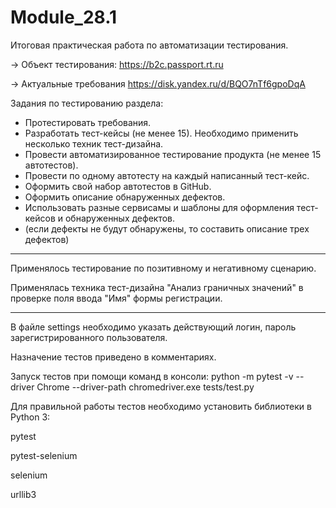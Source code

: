 # Module_28.1
Итоговая практическая работа по автоматизации тестирования.

→ Объект тестирования: https://b2c.passport.rt.ru

→ Актуальные требования https://disk.yandex.ru/d/BQO7nTf6gpoDqA

Задания по тестированию раздела:
- Протестировать требования.
- Разработать тест-кейсы (не менее 15). Необходимо применить несколько техник тест-дизайна.
- Провести автоматизированное тестирование продукта (не менее 15 автотестов). 
- Провести по одному автотесту на каждый написанный тест-кейс.
- Оформить свой набор автотестов в GitHub.
- Оформить описание обнаруженных дефектов. 
- Использовать разные сервисамы и шаблоны для оформления тест-кейсов и обнаруженных дефектов. 
- (если дефекты не будут обнаружены, то составить описание трех дефектов)

________________________________
Применялось тестирование по позитивному и негативному сценарию. 

Применялась техника тест-дизайна "Анализ граничных значений" в проверке поля ввода "Имя" формы регистрации.
________________________________
В файле settings необходимо указать действующий логин, пароль зарегистрированного пользователя.

Назначение тестов приведено в комментариях.

Запуск тестов при помощи команд в консоли:
python -m pytest -v --driver Chrome --driver-path chromedriver.exe tests/test.py

Для правильной работы тестов необходимо установить библиотеки в Python 3:

pytest

pytest-selenium

selenium

urllib3
